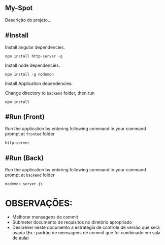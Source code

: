 ##  My-Spot

Descrição do projeto...

#Install
---

Install angular dependencies.
```
npm install http-server -g

```

Install node dependencies.
```
npm install -g nodemon

```

Install Application dependencies:

Change directory to ```backend``` folder, then run
```
npm install

```

#Run (Front)
---

Run the application by entering following command in your command prompt at ```fronted``` folder
```
http-server
```

#Run (Back)
---

Run the application by entering following command in your command prompt at ```backend``` folder
```
nodemon server.js
```


# OBSERVAÇÕES: 
- Melhorar mensagens de commit
- Submeter documento de requisitos no diretório apropriado
- Descrever neste documento a estratégia de controle de versão que será usada (Ex.: padrão de mensagens de commit que foi combinado em sala de aula)

